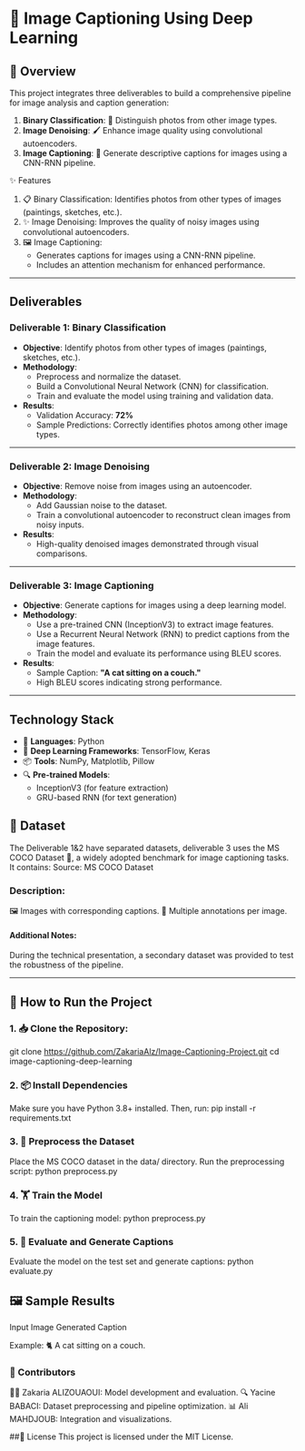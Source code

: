 # **📸 Image Captioning Using Deep Learning**

## 🌟 **Overview**
This project integrates three deliverables to build a comprehensive pipeline for image analysis and caption generation:
1. **Binary Classification**: 🐾 Distinguish photos from other image types.
2. **Image Denoising**: 🖌️ Enhance image quality using convolutional autoencoders.
3. **Image Captioning**: 📝 Generate descriptive captions for images using a CNN-RNN pipeline.


✨ Features
1. 📋 Binary Classification: Identifies photos from other types of images (paintings, sketches, etc.).
2. ✨ Image Denoising: Improves the quality of noisy images using convolutional autoencoders.
3. 🖼️ Image Captioning:
   - Generates captions for images using a CNN-RNN pipeline.
   - Includes an attention mechanism for enhanced performance.
---

## **Deliverables**

### **Deliverable 1: Binary Classification**
- **Objective**: Identify photos from other types of images (paintings, sketches, etc.).
- **Methodology**:
  - Preprocess and normalize the dataset.
  - Build a Convolutional Neural Network (CNN) for classification.
  - Train and evaluate the model using training and validation data.
- **Results**:
  - Validation Accuracy: **72%**
  - Sample Predictions: Correctly identifies photos among other image types.

---

### **Deliverable 2: Image Denoising**
- **Objective**: Remove noise from images using an autoencoder.
- **Methodology**:
  - Add Gaussian noise to the dataset.
  - Train a convolutional autoencoder to reconstruct clean images from noisy inputs.
- **Results**:
  - High-quality denoised images demonstrated through visual comparisons.

---

### **Deliverable 3: Image Captioning**
- **Objective**: Generate captions for images using a deep learning model.
- **Methodology**:
  - Use a pre-trained CNN (InceptionV3) to extract image features.
  - Use a Recurrent Neural Network (RNN) to predict captions from the image features.
  - Train the model and evaluate its performance using BLEU scores.
- **Results**:
  - Sample Caption: **"A cat sitting on a couch."**
  - High BLEU scores indicating strong performance.

---

## **Technology Stack**
- 📜 **Languages**: Python
- 🧠 **Deep Learning Frameworks**: TensorFlow, Keras
- 📦 **Tools**: NumPy, Matplotlib, Pillow
- 🔍 **Pre-trained Models**:
  - InceptionV3 (for feature extraction)
  - GRU-based RNN (for text generation)
 
 ## 📂 **Dataset**
The Deliverable 1&2 have separated datasets, deliverable 3 uses the MS COCO Dataset 🐤, a widely adopted benchmark for image captioning tasks. It contains:
Source: MS COCO Dataset
### Description:
🖼️ Images with corresponding captions.
📝 Multiple annotations per image.
#### Additional Notes:
During the technical presentation, a secondary dataset was provided to test the robustness of the pipeline.


---

## 🚀 How to Run the Project
 ### 1. 📥 Clone the Repository: 
   git clone https://github.com/ZakariaAlz/Image-Captioning-Project.git 
   cd image-captioning-deep-learning

 ### 2. 📦 Install Dependencies
   Make sure you have Python 3.8+ installed. Then, run:
   pip install -r requirements.txt


 ### 3. 🔄 Preprocess the Dataset
   Place the MS COCO dataset in the data/ directory.
   Run the preprocessing script:
   python preprocess.py


 ### 4. 🏋️ Train the Model
   To train the captioning model:
   python preprocess.py

 ### 5. 🧪 Evaluate and Generate Captions
Evaluate the model on the test set and generate captions:
python evaluate.py

## 🖼️ Sample Results
Input Image
Generated Caption

Example: 🐈 A cat sitting on a couch.

### 🤝 Contributors
 👨‍💻 Zakaria ALIZOUAOUI: Model development and evaluation.
 🔍 Yacine BABACI: Dataset preprocessing and pipeline optimization.
 📊 Ali MAHDJOUB: Integration and visualizations.

##📜 License
 This project is licensed under the MIT License.
